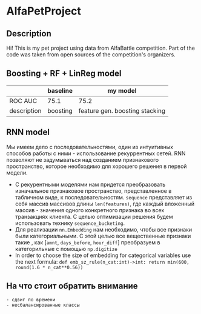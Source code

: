 # AlfaPetProject
## Description
Hi! This is my pet project using data from AlfaBattle competition. Part of the code was taken from open sources of the competition's organizers. 

## Boosting + RF + LinReg model

|             | baseline | my model                       |
|-------------|----------|--------------------------------|
| ROC AUC     | 75.1     | 75.2                           |
| description | boosting | feature gen. boosting stacking |

## RNN model 
Мы имеем дело с последовательностями, один из интуитивных способов работы с ними - использование рекуррентных сетей. RNN позволяют не задумываться над созданием признакового пространство, которое необходимо для хорошего решения в первой модели. 
* С рекурентными моделями нам придется преобразовать изначальное признаковое пространство, представленное в табличном виде, к последовательностям.  `sequence` представляет из себя массив массивов длины `len(features)`, где каждый вложенный массив - значения одного конкретного признака во всех транзакциях клиента. С целью оптимизации решения будем использовать технику `sequence_bucketing`. 
* Для реализации `nn.Embedding` нам необходимо, чтобы все признаки были категориальными. С этой целью все вещественные признаки такие , как [`amnt`, `days_before`, `hour_diff`] преобразуем в категорильные с помощью `np.digitize`
* In order to choose the size of embedding for categorical variables use the next formula: `def emb_sz_rule(n_cat:int)->int: return min(600, round(1.6 * n_cat**0.56))`

## На что стоит обратить внимание
    - сдвиг по времени
    - несбалансированные классы
